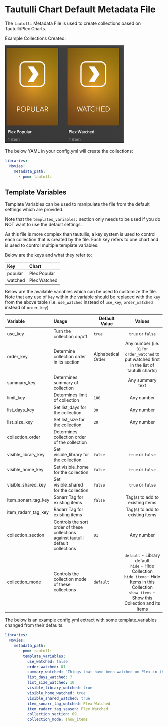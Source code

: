 # Tautulli Chart Default Metadata File

The `tautulli` Metadata File is used to create collections based on Tautulli/Plex Charts.

Example Collections Created:

![](../images/tautulli.png)

The below YAML in your config.yml will create the collections:
```yaml
libraries:
  Movies:
    metadata_path:
      - pmm: tautulli
```

## Template Variables
Template Variables can be used to manipulate the file from the default settings which are provided. 

Note that the `templates_variables:` section only needs to be used if you do NOT want to use the default settings.

As this file is more complex than tautullis, a key system is used to control each collection that is created by the file. Each key refers to one chart and is used to control multiple template variables.

Below are the keys and what they refer to:

| Key      | Chart        |
|:---------|:-------------|
| popular  | Plex Popular |
| watched  | Plex Watched |


Below are the available variables which can be used to customize the file. Note that any use of `key` within the variable should be replaced with the `key` from the above table (i.e. `use_watched` instead of `use_key`, `order_watched` instead of `order_key`)


| Variable               | Usage                                                                             | Default Value      |                                                                             Values                                                                             |
|:-----------------------|:----------------------------------------------------------------------------------|--------------------|:--------------------------------------------------------------------------------------------------------------------------------------------------------------:|
| use_key                | Turn the collection on/off                                                        | `true`             |                                                                       `true` or `false`                                                                        |
| order_key              | Determine collection order in its section                                         | Alphabetical Order |                                 Any number (i.e. `01` for `order_watched` to put watched first in the list of tautulli charts)                                 |
| summary_key            | Determines summary of collection                                                  |                    |                                                                        Any summary text                                                                        |
| limit_key              | Determines limit of collection                                                    | `100`              |                                                                           Any number                                                                           |
| list_days_key          | Set list_days for the collection                                                  | `30`               |                                                                           Any number                                                                           |
| list_size_key          | Set list_size for the collection                                                  | `20`               |                                                                           Any number                                                                           |
| collection_order   | Determines collection order of the collection                                     |                    |                                                                                                                                                                |
| visible_library_key    | Set visible_library for the collection                                            | `false`            |                                                                       `true` or `false`                                                                        |
| visible_home_key       | Set visible_home for the collection                                               | `false`            |                                                                       `true` or `false`                                                                        |
| visible_shared_key     | Set visible_shared for the collection                                             | `false`            |                                                                       `true` or `false`                                                                        |
| item_sonarr_tag_key    | Sonarr Tag for existing items                                                     | `false`            |                                                                Tag(s) to add to existing items                                                                 |
| item_radarr_tag_key    | Radarr Tag for existing items                                                     |                    |                                                                Tag(s) to add to existing items                                                                 |
| collection_section     | Controls the sort order of these collections against tautulli default collections | `01`               |                                                                           Any number                                                                           |
| collection_mode        | Controls the collection mode of these collections                                 | `default`          | `default` - Library default<br/>`hide` - Hide Collection<br/>`hide_items`- Hide Items in this Collection<br/>`show_items` - Show this Collection and its Items |

The below is an example config.yml extract with some template_variables changed  from their defaults.

```yaml
libraries:
  Movies:
    metadata_path:
      - pmm: tautulli
        template_variables:
          use_watched: false
          order_watched: 01
          summary_watched: "Things that have been watched on Plex in the past 7 days"
          list_days_watched: 7
          list_size_watched: 10
          visible_library_watched: true
          visible_home_watched: true
          visible_shared_watched: true
          item_sonarr_tag_watched: Plex Watched
          item_radarr_tag_season: Plex Watched
          collection_section: 09
          collection_mode: show_items
```
